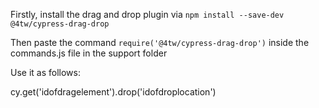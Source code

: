 Firstly, install the drag and drop plugin via  `npm install --save-dev @4tw/cypress-drag-drop`

Then paste the command `require('@4tw/cypress-drag-drop')` inside the commands.js file in the support folder

Use it as follows:

cy.get('idofdragelement').drop('idofdroplocation')